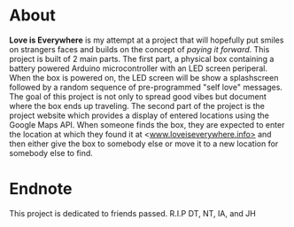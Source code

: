 # About
**Love is Everywhere** is my attempt at a project that will hopefully put smiles on strangers faces and builds on the concept of _paying it forward_. This project is built of 2 main parts. The first part, a physical box containing a battery powered Arduino microcontroller with an LED screen periperal. When the box is powered on, the LED screen will be show a splashscreen followed by a random sequence of pre-programmed "self love" messages. The goal of this project is not only to spread good vibes but document where the box ends up traveling. The second part of the project is the project website which provides a display of entered locations using the Google Maps API. When someone finds the box, they are expected to enter the location at which they found it at <www.loveiseverywhere.info> and then either give the box to somebody else or move it to a new location for somebody else to find.

# Endnote
This project is dedicated to friends passed.
R.I.P DT, NT, IA, and JH
